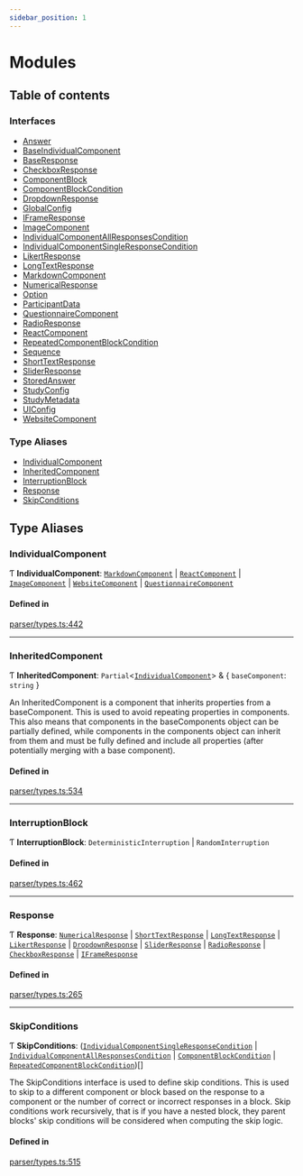 ```yaml
---
sidebar_position: 1
---
```


# Modules

## Table of contents

### Interfaces

- [Answer](interfaces/Answer.md)
- [BaseIndividualComponent](interfaces/BaseIndividualComponent.md)
- [BaseResponse](interfaces/BaseResponse.md)
- [CheckboxResponse](interfaces/CheckboxResponse.md)
- [ComponentBlock](interfaces/ComponentBlock.md)
- [ComponentBlockCondition](interfaces/ComponentBlockCondition.md)
- [DropdownResponse](interfaces/DropdownResponse.md)
- [GlobalConfig](interfaces/GlobalConfig.md)
- [IFrameResponse](interfaces/IFrameResponse.md)
- [ImageComponent](interfaces/ImageComponent.md)
- [IndividualComponentAllResponsesCondition](interfaces/IndividualComponentAllResponsesCondition.md)
- [IndividualComponentSingleResponseCondition](interfaces/IndividualComponentSingleResponseCondition.md)
- [LikertResponse](interfaces/LikertResponse.md)
- [LongTextResponse](interfaces/LongTextResponse.md)
- [MarkdownComponent](interfaces/MarkdownComponent.md)
- [NumericalResponse](interfaces/NumericalResponse.md)
- [Option](interfaces/Option.md)
- [ParticipantData](interfaces/ParticipantData.md)
- [QuestionnaireComponent](interfaces/QuestionnaireComponent.md)
- [RadioResponse](interfaces/RadioResponse.md)
- [ReactComponent](interfaces/ReactComponent.md)
- [RepeatedComponentBlockCondition](interfaces/RepeatedComponentBlockCondition.md)
- [Sequence](interfaces/Sequence.md)
- [ShortTextResponse](interfaces/ShortTextResponse.md)
- [SliderResponse](interfaces/SliderResponse.md)
- [StoredAnswer](interfaces/StoredAnswer.md)
- [StudyConfig](interfaces/StudyConfig.md)
- [StudyMetadata](interfaces/StudyMetadata.md)
- [UIConfig](interfaces/UIConfig.md)
- [WebsiteComponent](interfaces/WebsiteComponent.md)

### Type Aliases

- [IndividualComponent](modules.md#individualcomponent)
- [InheritedComponent](modules.md#inheritedcomponent)
- [InterruptionBlock](modules.md#interruptionblock)
- [Response](modules.md#response)
- [SkipConditions](modules.md#skipconditions)

## Type Aliases

### IndividualComponent

Ƭ **IndividualComponent**: [`MarkdownComponent`](interfaces/MarkdownComponent.md) \| [`ReactComponent`](interfaces/ReactComponent.md) \| [`ImageComponent`](interfaces/ImageComponent.md) \| [`WebsiteComponent`](interfaces/WebsiteComponent.md) \| [`QuestionnaireComponent`](interfaces/QuestionnaireComponent.md)

#### Defined in

[parser/types.ts:442](https://github.com/revisit-studies/study/blob/4b1bc13/src/parser/types.ts#L442)

___

### InheritedComponent

Ƭ **InheritedComponent**: `Partial`\<[`IndividualComponent`](modules.md#individualcomponent)\> & \{ `baseComponent`: `string`  }

An InheritedComponent is a component that inherits properties from a baseComponent. This is used to avoid repeating properties in components. This also means that components in the baseComponents object can be partially defined, while components in the components object can inherit from them and must be fully defined and include all properties (after potentially merging with a base component).

#### Defined in

[parser/types.ts:534](https://github.com/revisit-studies/study/blob/4b1bc13/src/parser/types.ts#L534)

___

### InterruptionBlock

Ƭ **InterruptionBlock**: `DeterministicInterruption` \| `RandomInterruption`

#### Defined in

[parser/types.ts:462](https://github.com/revisit-studies/study/blob/4b1bc13/src/parser/types.ts#L462)

___

### Response

Ƭ **Response**: [`NumericalResponse`](interfaces/NumericalResponse.md) \| [`ShortTextResponse`](interfaces/ShortTextResponse.md) \| [`LongTextResponse`](interfaces/LongTextResponse.md) \| [`LikertResponse`](interfaces/LikertResponse.md) \| [`DropdownResponse`](interfaces/DropdownResponse.md) \| [`SliderResponse`](interfaces/SliderResponse.md) \| [`RadioResponse`](interfaces/RadioResponse.md) \| [`CheckboxResponse`](interfaces/CheckboxResponse.md) \| [`IFrameResponse`](interfaces/IFrameResponse.md)

#### Defined in

[parser/types.ts:265](https://github.com/revisit-studies/study/blob/4b1bc13/src/parser/types.ts#L265)

___

### SkipConditions

Ƭ **SkipConditions**: ([`IndividualComponentSingleResponseCondition`](interfaces/IndividualComponentSingleResponseCondition.md) \| [`IndividualComponentAllResponsesCondition`](interfaces/IndividualComponentAllResponsesCondition.md) \| [`ComponentBlockCondition`](interfaces/ComponentBlockCondition.md) \| [`RepeatedComponentBlockCondition`](interfaces/RepeatedComponentBlockCondition.md))[]

The SkipConditions interface is used to define skip conditions. This is used to skip to a different component or block based on the response to a component or the number of correct or incorrect responses in a block. Skip conditions work recursively, that is if you have a nested block, they parent blocks' skip conditions will be considered when computing the skip logic.

#### Defined in

[parser/types.ts:515](https://github.com/revisit-studies/study/blob/4b1bc13/src/parser/types.ts#L515)
